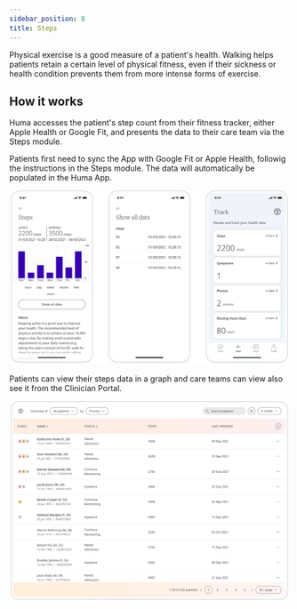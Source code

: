 ```yaml
---
sidebar_position: 8
title: Steps 
---
```


Physical exercise is a good measure of a patient's health. Walking helps patients retain a certain level of physical fitness, even if their sickness or health condition prevents them from more intense forms of exercise.

## How it works

Huma accesses the patient's step count from their fitness tracker, either Apple Health or Google Fit, and presents the data to their care team via the Steps module.

Patients first need to sync the App with Google Fit or Apple Health, followig the instructions in the Steps module. The data will automatically be populated in the Huma App.

![Adding steps tracking in the Huma App](./assets/steps.svg)

Patients can view their steps data in a graph and care teams can view also see it from the Clinician Portal.

![](./assets/cp-patient-list-steps.png)
